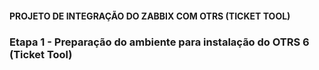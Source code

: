 #### PROJETO DE INTEGRAÇÃO DO ZABBIX COM OTRS (TICKET TOOL)

### Etapa 1 - Preparação do ambiente para instalação do OTRS 6 (Ticket Tool)




